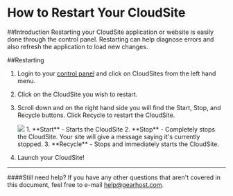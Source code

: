 How to Restart Your CloudSite
==================

##Introduction
Restarting your CloudSite application or website is easily done through the control panel. Restarting can help diagnose errors and also refresh the application to load new changes. 

##Restarting

1. Login to your [control panel](https://my.gearhost.com) and click on CloudSites from the left hand menu. 
2. Click on the CloudSite you wish to restart. 
3. Scroll down and on the right hand side you will find the Start, Stop, and Recycle buttons. Click Recycle to restart the CloudSite. 

	<img src="https://raw.githubusercontent.com/Gearhost/docs/master/Images/restartcloudste1.PNG" />
	1. **Start** - Starts the CloudSite
	2. **Stop** - Completely stops the CloudSite. Your site will give a message saying it's currently stopped.
	3. **Recycle** - Stops and immediately starts the CloudSite. 
4. Launch your CloudSite!

----------

####Still need help?
If you have any other questions that aren't covered in this document, feel free to e-mail <help@gearhost.com>.